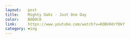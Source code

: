 ```yaml
---
layout:   post
title:    Mighty Oaks - Just One Day
color:    B0D0C0
link:     https://www.youtube.com/watch?v=KOBVHdrfOkY
category: ❤ing
---
```


<div class="embed" data-url="https://www.youtube.com/watch?v=KOBVHdrfOkY">
    
</div>
